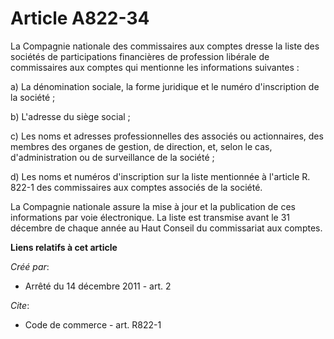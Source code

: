 # Article A822-34

La Compagnie nationale des commissaires aux comptes dresse la liste des sociétés de participations financières de profession
libérale de commissaires aux comptes qui mentionne les informations suivantes : 

a) La dénomination sociale, la forme juridique et le numéro d'inscription de la société ; 

b) L'adresse du siège social ; 

c) Les noms et adresses professionnelles des associés ou actionnaires, des membres des organes de gestion, de direction, et,
selon le cas, d'administration ou de surveillance de la société ; 

d) Les noms et numéros d'inscription sur la liste mentionnée à l'article R. 822-1 des commissaires aux comptes associés de la
société. 

La Compagnie nationale assure la mise à jour et la publication de ces informations par voie électronique. La liste est
transmise avant le 31 décembre de chaque année au Haut Conseil du commissariat aux comptes.

**Liens relatifs à cet article**

_Créé par_:

  - Arrêté du 14 décembre 2011 - art. 2

_Cite_:

  - Code de commerce - art. R822-1
